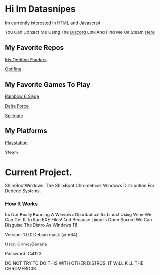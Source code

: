 # Hi Im Datasnipes

Im currently interested in HTML and Javascript

You Can Contact Me Using The [Discord](https://discord.com/users/jamesus3.0) Link
And Find Me On Steam [Here](https://steamcommunity.com/id/GrimeyTheBanana/games)

## My Favorite Repos

[Iris Optifine Shaders](https://github.com/IrisShaders/Iris)

[Optifine](https://github.com/sp614x/optifine)

## My Favorite Games To Play

[Rainbow 6 Siege](https://store.steampowered.com/app/359550)

[Delta Force](https://store.steampowered.com/app/2507950/Delta_Force/)

[Splitgate](https://store.steampowered.com/app/677620/Splitgate/)

## My Platforms
[Playstation](https://profile.playstation.com/GrimeyBanana)

[Steam](https://steamcommunity.com/id/GrimeyTheBanana/games)

# Current Project.

ShimBootWindows: The ShimBoot Chromebook Windows Distribution For Dedede Systems.

### How It Works

Its Not Really Running A Windows Distribution! Its Linux! Using Wine We Can Get It To Run EXE Files! And Because Linux Is Open Source We Can Disguise The Distro As Windows 11!

Version: 1.0.0 Debian mask (arm64)

User: GrimeyBanana

Password: Cat123

DO NOT TRY TO DO THIS WITH OTHER DISTROS, IT WILL KILL THE CHROMEBOOK.